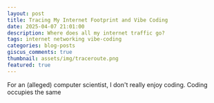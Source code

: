 ```yaml
---
layout: post
title: Tracing My Internet Footprint and Vibe Coding
date: 2025-04-07 21:01:00
description: Where does all my internet traffic go?
tags: internet networking vibe-coding
categories: blog-posts
giscus_comments: true
thumbnail: assets/img/traceroute.png
featured: true
---
```


For an (alleged) computer scientist, I don't really enjoy coding. Coding occupies the same 







